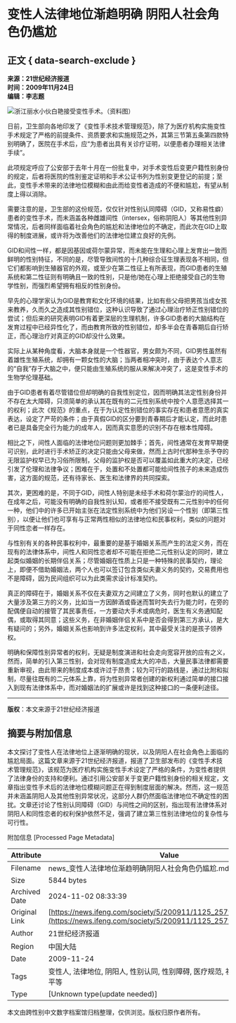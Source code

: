 # 变性人法律地位渐趋明确 阴阳人社会角色仍尴尬

## 正文 { data-search-exclude }


**来源：21世纪经济报道**  
**时间：2009年11月24日**  
**编辑：李志题**  

![浙江丽水小伙白艳接受变性手术。（资料图）](http://img.ifeng.com/hres/200911/25/08/79ed7a36cfea04d53a50a74bf749cab5.jpg)

日前，卫生部向各地印发了《变性手术技术管理规范》，除了为医疗机构实施变性手术规定了严格的前提条件、资质要求和实施规范之外，其第三节第五条第四款特别明确了，医院在手术后，应“为患者出具有关诊疗证明，以便患者办理相关法律手续”。

此项规定呼应了公安部于去年十月在一份批复中，对手术变性后变更户籍性别身份的规定，后者将医院的性别鉴定证明和手术公证书列为性别变更登记的前提；至此，变性手术带来的法律地位模糊和由此而给变性者造成的不便和尴尬，有望从制度上得以消除。

需要注意的是，卫生部的这份规范，仅仅针对性别认同障碍（GID，又称易性癖）患者的变性手术，而未涵盖各种雌雄间性（intersex，俗称阴阳人）等其他性别异常情况，后者同样面临着社会角色的尴尬和法律地位的不确定，而此次在GID上取得的制度进展，或许将为改善他们的法律地位建立良好的先例。

GID和间性一样，都是因基因或荷尔蒙异常，而未能在生理和心理上发育出一致而鲜明的性别特征，不同的是，尽管导致间性的十几种综合征生理表现各不相同，但它们都影响到生殖器官的外观，或至少在第二性征上有所表现，而GID患者的生殖系统和第二性征则有明确且一致的性别，只是他/她在心理上拒绝接受自己的生物学性别，而强烈希望拥有相反的性别身份。

早先的心理学家认为GID是教育和文化环境的结果，比如有些父母把男孩当成女孩来教养，久而久之造成其性别错位，这种认识导致了通过心理治疗矫正性别错位的尝试；但后来的研究表明GID有着更深层的生理机制，许多GID患者的大脑结构在发育过程中已经异性化了，而由教育所致的性别错位，却多半会在青春期后自行矫正，而心理治疗对真正的GID却没什么效果。

实际上从某种角度看，大脑本身就是一个性器官，男女颇为不同，GID男性虽然有着雄性生殖系统，却拥有一颗女性的大脑；当两者相冲突时，由于表达个人意志的“自我”存于大脑之中，便只能由生殖系统的服从来解决冲突了，这是变性手术的生物学伦理基础。

由于GID患者有着尽管错位但却明确的自我性别定位，因而明确其法定性别身份并不存在太大障碍，只须简单的承认其在既有的二元性别系统中按个人意愿选择其一的权利；此次《规范》的重点，在于为认定性别错位的事实存在和患者意愿的真实表达，设定了严苛的条件；由于真假GID的区分要到青春期后才能认定，而此时患者已是具备完全行为能力的成年人，因而真实意愿的识别不存在根本性障碍。

相比之下，间性人面临的法律地位问题则更加棘手；首先，间性通常在发育早期便可识别，此时进行手术矫正的决定只能由父母来做，然而上古时代那种生杀予夺的无限监护权早已为习俗所限制，父母的监护权是否可以覆盖如此重大的决定，已经引发了伦理和法律争议；困难在于，处置和不处置都可能给间性孩子的未来造成伤害，这方面的规范，还有待家长、医生和法律界的共同探索。

其次，更困难的是，不同于GID，间性人特别是未经手术和荷尔蒙治疗的间性人，在成年之后，可能没有明确的自我性别认知，或者拒不接受既有二元性别中的任何一种，他们中的许多已开始主张在法定性别系统中为他们另设一个性别（即第三性别），以便让他们也可享有与正常两性相似的法律地位和民事权利，类似的问题对于同性恋者一样存在。

与性别有关的各种民事权利中，最重要的是基于婚姻关系而产生的法定义务，而在现有的法律体系中，间性人和同性恋者却不可能在拒绝二元性别认定的同时，建立起类似婚姻的长期伴侣关系；尽管婚姻在性质上只是一种特殊的民事契约，理论上，即便不借助婚姻法，两个人也可以签订包含类似夫妻义务的契约，交易费用也不是障碍，因为民间组织可以为此类需求设计标准契约。

真正的障碍在于，婚姻关系不仅在夫妻双方之间建立了义务，同时也默认的建立了大量涉及第三方的义务，比如当一方因醉酒或昏迷而暂时失去行为能力时，在旁的配偶便自动的接管了其民事责任，一方要动大手术或病危时，医生有义务通知配偶，或取得其同意；这些义务，在非婚姻伴侣关系中是否会得到第三方承认，是大有疑问的；另外，婚姻关系也影响到许多法定权利，其中最受关注的是孩子领养权。

明确和保障性别异常者的权利，无疑是制度演进和社会走向宽容开放的应有之义，然而，简单的引入第三性别，会对现有制度造成太大的冲击，大量民事法律都需要重新审视，由此带来的制度成本或许过于昂贵；较为可行的路线是，通过比附和拟制，尽量往既有的二元体系上靠，将为性别异常者创建的新权利通过简单的接口接入到现有法律体系中，而对婚姻法的扩展或许是找到这种接口的一条便利途径。

---
**版权**：本文来源于21世纪经济报道

## 摘要与附加信息

<!-- tcd_abstract -->
本文探讨了变性人在法律地位上逐渐明确的现状，以及阴阳人在社会角色上面临的尴尬局面。这篇文章来源于21世纪经济报道，报道了卫生部发布的《变性手术技术管理规范》，该规范为医疗机构实施变性手术设定了严格的条件，为变性者提供了法律身份的支持和便利。通过引用公安部关于变更户籍性别身份的相关规定，文章指出变性手术后的法律地位模糊问题正在得到制度层面的解决。然而，这一规范并未涵盖阴阳人及其他性别异常状况，这部分人群仍然面临法律地位不确定性的困扰。文章还讨论了性别认同障碍（GID）与间性之间的区别，指出现有法律体系对阴阳人和同性恋者的权利保护依然不足，强调了建立第三性别法律地位的复杂性与可行性。
<!-- tcd_abstract_end -->

附加信息 [Processed Page Metadata]

| Attribute       | Value                                  |
|-----------------|----------------------------------------|
| Filename        | news_变性人法律地位渐趋明确阴阳人社会角色仍尴尬.md                             |
| Size            | 5844 bytes                           |
| Archived Date   | 2024-11-02 08:33:39                             |
| Original Link   | [https://news.ifeng.com/society/5/200911/1125_2579_1449691.shtml](https://news.ifeng.com/society/5/200911/1125_2579_1449691.shtml)                       |
| Author          | 21世纪经济报道                               |
| Region          | 中国大陆                               |
| Date            | 2009-11-24                                 |
| Tags            | 变性人, 法律地位, 阴阳人, 性别认同, 性别障碍, 医疗规范, 社会角色, 人权, 性别平等                                 |
| Type            | [Unknown type(update needed)]                                 |
<!-- tcd_table_end -->

本文由跨性别中文数字档案馆归档整理，仅供浏览。版权归原作者所有。
